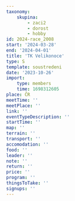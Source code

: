 ```yaml
---
taxonomy:
    skupina:
        - zaci2
        - dorost
        - hobby
id: 2024-race_2008
start: '2024-03-28'
end: '2024-04-01'
title: 'TK Velikonoce'
type: S
template: soustredeni
date: '2023-10-26'
import:
    type: members
    time: 1698312605
place: ČR
meetTime: ''
meetPlace: ''
link: ''
eventTypeDescription: ''
startTime: ''
map: ''
terrain: ''
transport: ''
accomodation: ''
food: ''
leader: ''
note: ''
return: ''
price: ''
program: ''
thingsToTake: ''
signups: ''
---
```


